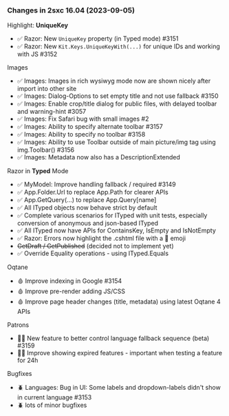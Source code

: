 
### Changes in 2sxc 16.04 (2023-09-05)

Highlight: **UniqueKey**

* ✅ Razor: New `UniqueKey` property (in Typed mode) #3151
* ✅ Razor: New `Kit.Keys.UniqueKeyWith(...)` for unique IDs and working with JS #3152

Images

* ✅ Images: Images in rich wysiwyg mode now are shown nicely after import into other site
* ✅ Images: Dialog-Options to set empty title and not use fallback #3150
* ✅ Images: Enable crop/title dialog for public files, with delayed toolbar and warning-hint #3057
* ✅ Images: Fix Safari bug with small images #2
* ✅ Images: Ability to specify alternate toolbar #3157
* ✅ Images: Ability to specify no toolbar #3158
* ✅ Images: Ability to use Toolbar outside of main picture/img tag using img.Toolbar() #3156
* ✅ Images: Metadata now also has a DescriptionExtended

Razor in **Typed** Mode

* ✅ MyModel: Improve handling fallback / required #3149
* ✅ App.Folder.Url to replace App.Path for clearer APIs
* ✅ App.GetQuery(...) to replace App.Query[name]
* ✅ All ITyped objects now behave strict by default
* ✅ Complete various scenarios for ITyped with unit tests, especially conversion of anonymous and json-based ITyped
* ✅ All ITyped now have APIs for ContainsKey, IsEmpty and IsNotEmpty
* ✅ Razor: Errors now highlight the .cshtml file with a 🎯 emoji
* ~~GetDraft / GetPublished~~ (decided not to implement yet)
* ✅ Override Equality operations - using ITyped.Equals

Oqtane

* 🩸 Improve indexing in Google #3154
* 🩸 Improve pre-render adding JS/CSS
* 🩸 Improve page header changes (title, metadata) using latest Oqtane 4 APIs

Patrons

* 🦸🏽 New feature to better control language fallback sequence (beta) #3159
* 🦸🏽 Improve showing expired features - important when testing a feature for 24h

Bugfixes

* 🪲 Languages: Bug in UI: Some labels and dropdown-labels didn't show in current language #3153
* 🪲 lots of minor bugfixes
